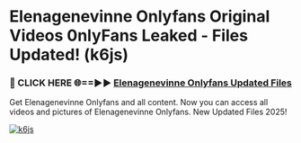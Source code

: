 # Elenagenevinne Onlyfans Original Videos 0nlyFans Leaked - Files Updated! (k6js)

<h3>🔴 CLICK HERE 🌐==►► <a href="https://tinyurl.com/ehrbuxhb" rel="nofollow">Elenagenevinne Onlyfans Updated Files</a></h3>

Get Elenagenevinne Onlyfans and all content. Now you can access all videos and pictures of Elenagenevinne Onlyfans. New Updated Files 2025!

[![k6js](https://i.imgur.com/lVYEuWS.gif)](https://tinyurl.com/ehrbuxhb)
